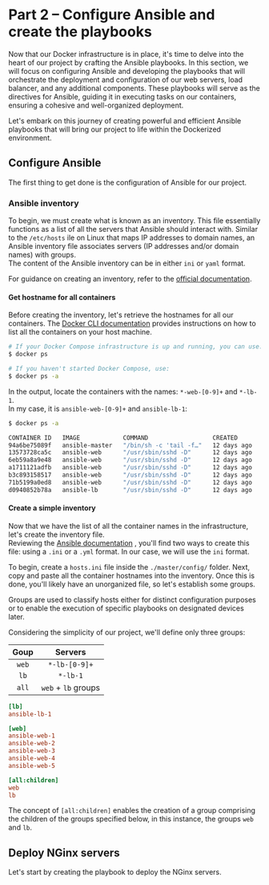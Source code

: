 # Part 2 – Configure Ansible and create the playbooks

Now that our Docker infrastructure is in place, it's time to delve into the heart of our project by crafting the Ansible playbooks.
In this section, we will focus on configuring Ansible and developing the playbooks that will orchestrate the deployment and configuration of our web servers, load balancer, and any additional components.
These playbooks will serve as the directives for Ansible, guiding it in executing tasks on our containers, ensuring a cohesive and well-organized deployment.

Let's embark on this journey of creating powerful and efficient Ansible playbooks that will bring our project to life within the Dockerized environment.


## Configure Ansible

The first thing to get done is the configuration of Ansible for our project.

### Ansible inventory

To begin, we must create what is known as an inventory. 
This file essentially functions as a list of all the servers that Ansible should interact with.
Similar to the  `/etc/hosts` ile on Linux that maps IP addresses to domain names, an Ansible inventory file associates servers (IP addresses and/or domain names) with groups. \
The content of the Ansible inventory can be in either `ini` or `yaml` format.

For guidance on creating an inventory, refer to the [official documentation][ansible-inventory].

#### Get hostname for all containers

Before creating the inventory, let's retrieve the hostnames for all our containers. 
The [Docker CLI documentation][docker-ps] provides instructions on how to list all the containers on your host machine.

<question-container question="Use the Docker CLI to list all the containers available on your PC and identify those created for the Ansible infrastructure.">

```bash
# If your Docker Compose infrastructure is up and running, you can use:
$ docker ps

# If you haven't started Docker Compose, use:
$ docker ps -a
```

In the output, locate the containers with the names: `*-web-[0-9]+` and `*-lb-1`. \
In my case, it is `ansible-web-[0-9]+` and `ansible-lb-1`:
```bash
$ docker ps -a

CONTAINER ID   IMAGE            COMMAND                  CREATED       STATUS                     PORTS                                   NAMES
94a6be75089f   ansible-master   "/bin/sh -c 'tail -f…"   12 days ago   Exited (255) 12 days ago                                           ansible-master-1
13573728ca5c   ansible-web      "/usr/sbin/sshd -D"      12 days ago   Exited (255) 12 days ago                                           ansible-web-3
6eb59a8a9e48   ansible-web      "/usr/sbin/sshd -D"      12 days ago   Exited (255) 12 days ago                                           ansible-web-4
a1711121adfb   ansible-web      "/usr/sbin/sshd -D"      12 days ago   Exited (255) 12 days ago                                           ansible-web-2
b3c893158517   ansible-web      "/usr/sbin/sshd -D"      12 days ago   Exited (255) 12 days ago                                           ansible-web-5
71b5199a0ed8   ansible-web      "/usr/sbin/sshd -D"      12 days ago   Exited (255) 12 days ago                                           ansible-web-1
d0940852b78a   ansible-lb       "/usr/sbin/sshd -D"      12 days ago   Exited (255) 12 days ago   0.0.0.0:8080->80/tcp, :::8080->80/tcp   ansible-lb-1
```

</question-container>


#### Create a simple inventory

Now that we have the list of all the container names in the infrastructure, let's create the inventory file. \
Reviewing the [Ansible documentation][ansible-inventory] , you'll find two ways to create this file: using a `.ini` or a `.yml` format.
In our case, we will use the `ini` format.

To begin, create a `hosts.ini` file inside the `./master/config/` folder. Next, copy and paste all the container hostnames into the inventory.
Once this is done, you'll likely have an unorganized file, so let's establish some groups.

Groups are used to classify hosts either for distinct configuration purposes or to enable the execution of specific playbooks on designated devices later.

Considering the simplicity of our project, we'll define only three groups:

| Goup  |       Servers       |
| :---: | :-----------------: |
| `web` |    `*-lb-[0-9]+`    |
| `lb`  |      `*-lb-1`       |
| `all` | `web` + `lb` groups |

<question-container question="Adjust the Ansible inventory file to categorize hosts into groups.">

```ini
[lb]
ansible-lb-1

[web]
ansible-web-1
ansible-web-2
ansible-web-3
ansible-web-4
ansible-web-5

[all:children]
web
lb
```

The concept of `[all:children]` enables the creation of a group comprising the children of the groups specified below, in this instance, the groups `web` and `lb`.

</question-container>



## Deploy NGinx servers

Let's start by creating the playbook to deploy the NGinx servers.


[ansible-inventory]: https://docs.ansible.com/ansible/latest/inventory_guide/intro_inventory.html
[docker-ps]: https://docs.docker.com/engine/reference/commandline/docker/